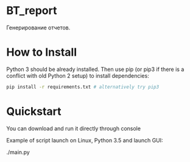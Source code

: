 # BT_report

Генерирование отчетов.

# How to Install

Python 3 should be already installed. Then use pip (or pip3 if there is a conflict with old Python 2 setup) to install dependencies:

```bash
pip install -r requirements.txt # alternatively try pip3
```

# Quickstart

You can download and run it directly through console

Example of script launch on Linux, Python 3.5 and launch GUI:

./main.py
